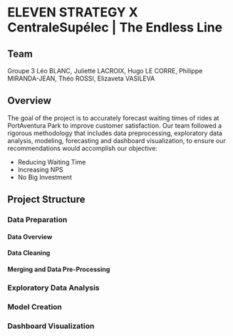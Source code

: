 # ELEVEN STRATEGY X CentraleSupélec | The Endless Line 

## Team

Groupe 3
Léo BLANC, Juliette LACROIX, Hugo LE CORRE, Philippe MIRANDA-JEAN, Théo ROSSI, Elizaveta VASILEVA


## Overview

The goal of the project is to accurately forecast waiting times of rides at PortAventura Park to improve customer satisfaction. Our team followed a rigorous methodology that includes data preprocessing, exploratory data analysis, modeling, forecasting and dashboard visualization, to ensure our recommendations would accomplish our objective:
* Reducing Waiting Time
* Increasing NPS
* No Big Investment

## Project Structure 

### Data Preparation

#### Data Overview

#### Data Cleaning

#### Merging and Data Pre-Processing

### Exploratory Data Analysis

### Model Creation

### Dashboard Visualization
